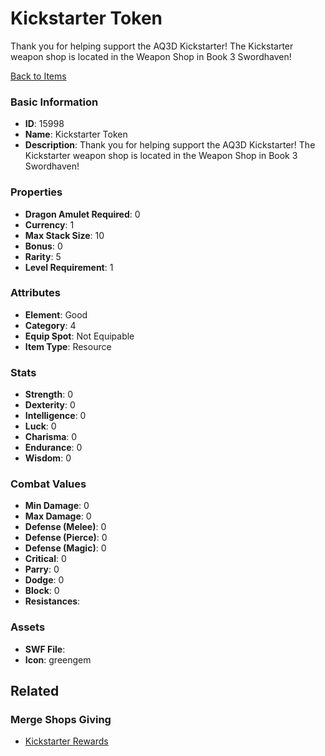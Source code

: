 # Kickstarter Token

Thank you for helping support the AQ3D Kickstarter! The Kickstarter weapon shop is located in the Weapon Shop in Book 3 Swordhaven! 

[Back to Items](../items.md)

### Basic Information

- **ID**: 15998
- **Name**: Kickstarter Token
- **Description**: Thank you for helping support the AQ3D Kickstarter! The Kickstarter weapon shop is located in the Weapon Shop in Book 3 Swordhaven! 

### Properties

- **Dragon Amulet Required**: 0
- **Currency**: 1
- **Max Stack Size**: 10
- **Bonus**: 0
- **Rarity**: 5
- **Level Requirement**: 1

### Attributes

- **Element**: Good
- **Category**: 4
- **Equip Spot**: Not Equipable
- **Item Type**: Resource

### Stats

- **Strength**: 0
- **Dexterity**: 0
- **Intelligence**: 0
- **Luck**: 0
- **Charisma**: 0
- **Endurance**: 0
- **Wisdom**: 0

### Combat Values

- **Min Damage**: 0
- **Max Damage**: 0
- **Defense (Melee)**: 0
- **Defense (Pierce)**: 0
- **Defense (Magic)**: 0
- **Critical**: 0
- **Parry**: 0
- **Dodge**: 0
- **Block**: 0
- **Resistances**: 

### Assets

- **SWF File**: 
- **Icon**: greengem

## Related

### Merge Shops Giving

- [Kickstarter Rewards](../merge-shops/254-kickstarter-rewards.md)

